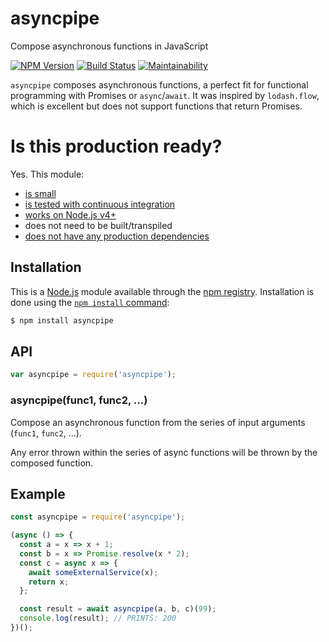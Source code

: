# asyncpipe

Compose asynchronous functions in JavaScript

[![NPM Version][npm-image]][npm-url] [![Build Status][travis-image]][travis-url]
[![Maintainability][maintainability-image]][maintainability-url]

`asyncpipe` composes asynchronous functions, a perfect fit for functional
programming with Promises or `async`/`await`. It was inspired by `lodash.flow`,
which is excellent but does not support functions that return Promises.

# Is this production ready?

Yes. This module:

* [is small](lib/index.js)
* [is tested with continuous integration](test)
* [works on Node.js v4+](.travis.yml)
* does not need to be built/transpiled
* [does not have any production dependencies](package.json)

## Installation

This is a [Node.js](https://nodejs.org/en/) module available through the
[npm registry](https://www.npmjs.com/). Installation is done using the
[`npm install` command](https://docs.npmjs.com/getting-started/installing-npm-packages-locally):

```sh
$ npm install asyncpipe
```

## API

```js
var asyncpipe = require('asyncpipe');
```

### asyncpipe(func1, func2, ...)

Compose an asynchronous function from the series of input arguments (`func1`,
`func2`, ...).

Any error thrown within the series of async functions will be thrown by the
composed function.

## Example

```js
const asyncpipe = require('asyncpipe');

(async () => {
  const a = x => x + 1;
  const b = x => Promise.resolve(x * 2);
  const c = async x => {
    await someExternalService(x);
    return x;
  };

  const result = await asyncpipe(a, b, c)(99);
  console.log(result); // PRINTS: 200
})();
```

[npm-image]: https://img.shields.io/npm/v/asyncpipe.svg
[npm-url]: https://npmjs.org/package/asyncpipe
[travis-image]: https://travis-ci.org/HiFaraz/asyncpipe.svg?branch=master
[travis-url]: https://travis-ci.org/HiFaraz/asyncpipe
[maintainability-image]: https://api.codeclimate.com/v1/badges/c7e61e4de474c6b264dc/maintainability
[maintainability-url]: https://codeclimate.com/github/HiFaraz/asyncpipe/maintainability
